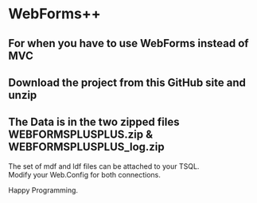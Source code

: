 # WebForms++

## For when you have to use WebForms instead of MVC

## Download the project from this GitHub site and unzip

## The Data is in the two zipped files WEBFORMSPLUSPLUS.zip & WEBFORMSPLUSPLUS_log.zip

The set of mdf and ldf files can be attached to your TSQL.  
Modify your Web.Config for both connections.

Happy Programming.
